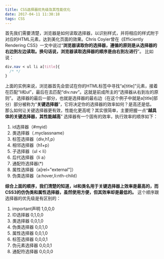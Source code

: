 ```yaml
---
title: CSS选择器优先级及其性能优化
date: 2017-04-11 11:38:18
tags: CSS
---
```

首先我们需要清楚，浏览器是如何读取选择器，以识别样式，并将相应的样式附于对应的HTML元素，达到美化页面的效果。Chris Coyier曾在《Efficiently Rendering CSS》一文中说过“<strong>浏览器读取你的选择器，遵循的原则是从选择器的右边到左边读取。换句话说，浏览器读取选择器的顺序是由右到左进行</strong>”。
比如说：
```css
div.nav < ul li a[title]{
  /* */
}
```

上面的实例来说，浏览器首先会尝试在你的HTML标签中寻找“a[title]”元素，接着在匹配“li和ul”，最后在去匹配“div.nav”。这就是前成所主的“选择器从右到左的原则”。
选择器的最后一部分，也就是选择器的最右边（在这个例子中就是a[title]部分）部分被称为“<strong>关键选择器</strong>”，它将决定你的选择器的效率如何？是高还是低。
那么如何让关键选择器更有效，性能化更高呢？其实很简单，主要把握一点“<strong>越具体的关键选择器，其性能越高</strong>”
选择器有一个固有的效率，执行效率的顺序如下：
1. id选择器（#myid）
2. 类选择器（.myclassname）
3. 标签选择器（div,h1,p）
4. 相邻选择器（h1+p）
5. 子选择器（ul < li）
6. 后代选择器（li a）
7. 通配符选择器(\*)
8. 属性选择器（a[rel="external"]）
9. 伪类选择器（a:hover,li:nth-child）

<strong>综合上面的顺序，我们清楚的知道，id和类名用于关键选择器上效率是最高的，而CSS3的仿伪类和属性选择器，虽然使用方便，但其效率却是最低的。</strong>
这个顺序跟选择器的优先级是有区别的：
1. important声明 1,0,0,0
2. ID选择器 0,1,0,0
3. 类选择器 0,0,1,0
4. 伪类选择器 0,0,1,0
5. 属性选择器 0,0,1,0
6. 标签选择器 0,0,0,1
7. 伪元素选择器 0,0,0,1
8. 通配符选择器 0,0,0,0
